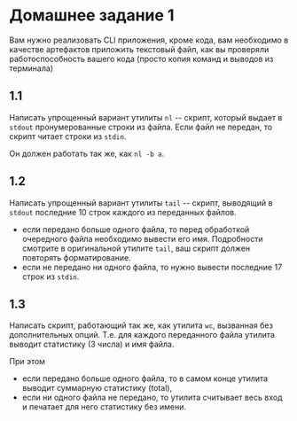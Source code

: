# Домашнее задание 1

Вам нужно реализовать CLI приложения, кроме кода, вам необходимо в качестве артефактов приложить текстовый файл, как вы проверяли работоспособность вашего кода (просто копия команд и выводов из терминала)

## 1.1
Написать упрощенный вариант утилиты `nl` -- скрипт, который выдает в `stdout` пронумерованные строки из файла.
Если файл не передан, то скрипт читает строки из `stdin`.

Он должен работать так же, как `nl -b a`.

## 1.2

Написать упрощенный вариант утилиты `tail` -- скрипт, выводящий в `stdout` последние 10 строк каждого из переданных файлов.

- если передано больше одного файла, то перед обработкой очередного файла необходимо вывести его имя. Подробности смотрите в оригинальной утилите `tail`, ваш скрипт должен повторять форматирование.
- если не передано ни одного файла, то нужно вывести последние 17 строк из `stdin`.

## 1.3

Написать скрипт, работающий так же, как утилита `wc`, вызванная без дополнительных опций.
Т.е. для каждого переданного файла утилита выводит статистику (3 числа) и имя файла.

При этом

- если передано больше одного файла, то в самом конце утилита выводит суммарную статистику (total),
- если ни одного файла не передано, то утилита считывает весь вход и печатает для него статистику без имени.




